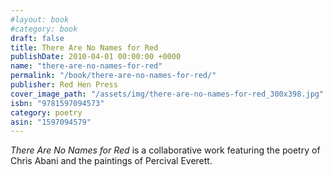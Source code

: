 ```yaml
---
#layout: book
#category: book
draft: false
title: There Are No Names for Red
publishDate: 2010-04-01 00:00:00 +0000
name: "there-are-no-names-for-red"
permalink: "/book/there-are-no-names-for-red/"
publisher: Red Hen Press
cover_image_path: "/assets/img/there-are-no-names-for-red_300x398.jpg"
isbn: "9781597094573"
category: poetry
asin: "1597094579"
---
```


*There Are No Names for Red* is a collaborative work featuring the poetry of Chris Abani and the paintings of Percival Everett.